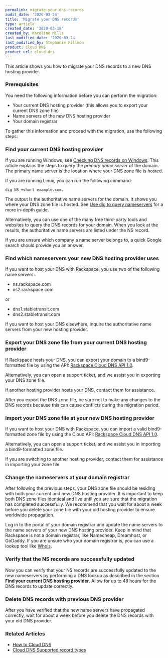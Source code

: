 ```yaml
---
permalink: migrate-your-dns-records
audit_date: '2020-03-24'
title: 'Migrate your DNS records'
type: article
created_date: '2020-03-18'
created_by: Karoline Mills
last_modified_date: '2020-03-24'
last_modified_by: Stephanie Fillmon
product: Cloud DNS
product_url: cloud-dns
---
```


This article shows you how to migrate your DNS records to a new DNS hosting provider.

### Prerequisites

You need the following information before you can perform the migration:

- Your current DNS hosting provider (this allows you to export your current DNS zone file)
- Name servers of the new DNS hosting provider
- Your domain registrar

To gather this information and proceed with the migration, use the following steps:

### Find your current DNS hosting provider

If you are running Windows, see [Checking DNS records on Windows](https://docs-ospc.rackspace.com/support/how-to/cloud-dns/nslookup-checking-dns-records-on-windows). This article explains the steps to query the *primary name server* of the domain. The primary name server is the location where your DNS zone file is hosted.

If you are running Linux, you can run the following command: 
    
    dig NS +short example.com.
    
The output is the authoritative name servers for the domain. It shows you where your DNS zone file is hosted. See
[Use dig to query nameservers](https://docs-ospc.rackspace.com/support/how-to/cloud-dns/using-dig-to-query-nameservers) for a more in-depth guide.

Alternatively, you can use one of the many free third-party tools and websites to query the DNS records for your domain. When you look at the results, the authoritative name servers are listed under the NS record.

If you are unsure which company a name server belongs to, a quick Google search should provide you an answer.

### Find which nameservers your new DNS hosting provider uses

If you want to host your DNS with Rackspace, you use two of the following name servers:

- ns.rackspace.com    
- ns2.rackspace.com

or

- dns1.stabletransit.com
- dns2.stabletransit.com
	
If you want to host your DNS elsewhere, inquire the authoritative name servers from your new hosting provider.

### Export your DNS zone file from your current DNS hosting provider

If Rackspace hosts your DNS, you can export your domain to a bind9-formatted file by using the API:
[Rackspace Cloud DNS API 1.0](https://docs.rackspace.com/docs/cloud-dns/v1/?_ga=2.82690198.1048316456.1584305948-1177037268.1583792228).

Alternatively, you can open a support ticket, and we assist you in exporting your DNS zone file.

If another hosting provider hosts your DNS, contact them for assistance.

After you export the DNS zone file, be sure not to make any changes to the DNS records because this can cause conflicts during the migration period.

### Import your DNS zone file at your new DNS hosting provider

If you want to host your DNS with Rackspace, you can import a valid bind9-formatted zone file by using the Cloud API:
[Rackspace Cloud DNS API 1.0](https://docs.rackspace.com/docs/cloud-dns/v1/?_ga=2.82690198.1048316456.1584305948-1177037268.1583792228).

Alternatively, you can open a support ticket, and we assist you in importing a bind9-formatted  zone file.

If you are switching to another hosting provider, contact them for assistance in importing your zone file.

### Change the nameservers at your domain registrar

After following the previous steps, your DNS zone file should be residing with both your current and new DNS hosting provider. It is important to keep both DNS zone files identical and live until you are sure that the migration has completed successfully. We recommend that you wait for about a week before you delete your zone file with your old hosting provider to ensure worldwide propagation.

Log in to the portal of your domain registrar and update the name servers to the name servers of your new DNS hosting provider. Keep in mind that Rackspace is not a domain registrar, like Namecheap, Dreamhost, or GoDaddy. If you are unsure who your domain registrar is, you can use a lookup tool like [Whois](https://whois.domaintools.com/).

### Verify that the NS records are successfully updated

Now you can verify that your NS records are successfully updated to the new nameservers by performing a DNS lookup as described in the section **Find your current DNS hosting provider**. Allow for up to 48 hours for the DNS records to update correctly. 

### Delete DNS records with previous DNS provider

After you have verified that the new name servers have propagated correctly, wait for about a week before you delete the DNS records with your old DNS provider.

### Related Articles

- [How to Cloud DNS](https://docs-ospc.rackspace.com/support/how-to/cloud-dns/cloud-dns/)
- [Cloud DNS Supported record types](https://docs-ospc.rackspace.com/support/how-to/cloud-dns/rackspace-cloud-dns-additional-resources/)
